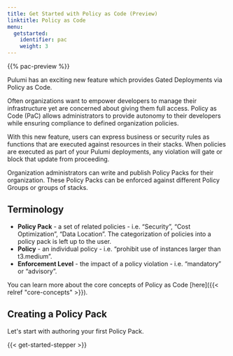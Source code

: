 ```yaml
---
title: Get Started with Policy as Code (Preview)
linktitle: Policy as Code
menu:
  getstarted:
    identifier: pac
    weight: 3
---
```

{{% pac-preview %}}

Pulumi has an exciting new feature which provides Gated Deployments via Policy as Code.

Often organizations want to empower developers to manage their infrastructure yet are concerned about giving them full access. Policy as Code (PaC) allows administrators to provide autonomy to their developers while ensuring compliance to defined organization policies.

With this new feature, users can express business or security rules as functions that are executed against resources in their stacks. When policies are executed as part of your Pulumi deployments, any violation will gate or block that update from proceeding.

Organization administrators can write and publish Policy Packs for their organization. These Policy Packs can be enforced against different Policy Groups or groups of stacks.

## Terminology

* **Policy Pack** - a set of related policies - i.e. “Security”, “Cost Optimization”, “Data Location”. The categorization of policies into a policy pack is left up to the user.
* **Policy** - an individual policy - i.e. “prohibit use of instances larger than t3.medium”.
* **Enforcement Level** - the impact of a policy violation - i.e. “mandatory” or “advisory”.

You can learn more about the core concepts of Policy as Code [here]({{< relref "core-concepts" >}}).

## Creating a Policy Pack

Let's start with authoring your first Policy Pack.

{{< get-started-stepper >}}
